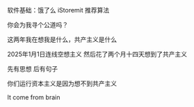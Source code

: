软件基础：饿了么 iStoremit 推荐算法

你会为我寻个公道吗？

这两年我在想我是什么，共产主义是什么

2025年1月1日连线空想主义 然后花了两个月十四天想到了共产主义

先有思想 后有句子

你们运行资本主义是因为想不到共产主义

It come from brain